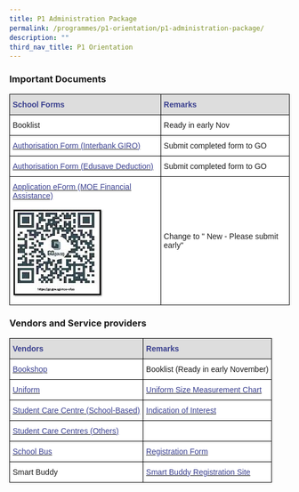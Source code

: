 ```yaml
---
title: P1 Administration Package
permalink: /programmes/p1-orientation/p1-administration-package/
description: ""
third_nav_title: P1 Orientation
---
```

### Important Documents

<style type="text/css">
.tg  {border-collapse:collapse;border-spacing:0;}
.tg td{border-color:black;border-style:solid;border-width:1px;font-family:Arial, sans-serif;font-size:14px;
  overflow:hidden;padding:10px 5px;word-break:normal;}
.tg th{border-color:black;border-style:solid;border-width:1px;font-family:Arial, sans-serif;font-size:14px;
  font-weight:normal;overflow:hidden;padding:10px 5px;word-break:normal;}
.tg .tg-j9dr{background-color:#DDD;color:#383E8E;font-weight:bold;text-align:left;vertical-align:top}
.tg .tg-zr06{background-color:#FFF;text-align:left;vertical-align:middle}
.tg .tg-wmsy{background-color:#FFF;color:#383E8E;text-align:left;vertical-align:top}
</style>
<table class="tg">
<thead>
  <tr>
    <th class="tg-j9dr"><span style="font-weight:700;color:#383E8E">School Forms</span></th>
    <th class="tg-j9dr"><span style="font-weight:700;color:#383E8E">Remarks</span></th>
  </tr>
</thead>
<tbody>
  <tr>
    <td class="tg-zr06"> Booklist</td>
    <td class="tg-zr06"> Ready in early Nov</td>
  </tr>
  <tr>
    <td class="tg-wmsy"><a href="/files/5_Authorisation_Form_GIRO.pdf"><span style="text-decoration:none;color:#383E8E">Authorisation Form (Interbank GIRO)</span></a></td>
    <td class="tg-zr06"> Submit completed form to GO</td>
  </tr>
  <tr>
    <td class="tg-wmsy"><a href="/files/5_Authorisation_Form_Edusave_Deduction.pdf"><span style="text-decoration:none;color:#383E8E">Authorisation Form (Edusave Deduction)</span></a></td>
    <td class="tg-zr06"> Submit completed form to GO</td>
  </tr>
  <tr>
    <td class="tg-wmsy"><a href="https://go.gov.sg/moe-efas"><span style="text-decoration:none;color:#383E8E">Application eForm (MOE Financial Assistance)</span></a><br><br><img src="/images/moe-efas.jpg" alt="moe-efas.jpg"></td>
    <td class="tg-zr06"> Change to " New - Please submit early"</td>
  </tr>
</tbody>
</table>

### Vendors and Service providers

<style type="text/css">
.tg  {border-collapse:collapse;border-spacing:0;}
.tg td{border-color:black;border-style:solid;border-width:1px;font-family:Arial, sans-serif;font-size:14px;
  overflow:hidden;padding:10px 5px;word-break:normal;}
.tg th{border-color:black;border-style:solid;border-width:1px;font-family:Arial, sans-serif;font-size:14px;
  font-weight:normal;overflow:hidden;padding:10px 5px;word-break:normal;}
.tg .tg-j9dr{background-color:#DDD;color:#383E8E;font-weight:bold;text-align:left;vertical-align:top}
.tg .tg-zr06{background-color:#FFF;text-align:left;vertical-align:middle}
</style>
<table class="tg">
<thead>
  <tr>
    <th class="tg-j9dr"><span style="font-weight:700;color:#383E8E">Vendors</span></th>
    <th class="tg-j9dr"><span style="font-weight:700;color:#383E8E">Remarks</span></th>
  </tr>
</thead>
<tbody>
  <tr>
    <td class="tg-zr06"> <a href="https://www.rickybookcentre.com.sg/"><span style="text-decoration:none;color:#383E8E">Bookshop</span></a></td>
    <td class="tg-zr06"> Booklist (Ready in early November)</td>
  </tr>
  <tr>
    <td class="tg-zr06"> <a href="https://www.euniforms.com.sg/shop/product-category/primary-schools/aps/"><span style="text-decoration:none;color:#383E8E">Uniform</span></a></td>
    <td class="tg-zr06"> <a href="https://www.euniforms.com.sg/shop/uniform-size-measurement-chart/"><span style="text-decoration:none;color:#383E8E">Uniform Size Measurement Chart</span></a></td>
  </tr>
  <tr>
    <td class="tg-zr06"> <a href="https://scc.learningharbour.org/tlh-Admiralty-primary-school/"><span style="text-decoration:none;color:#383E8E">Student Care Centre (School-Based)</span></a></td>
    <td class="tg-zr06"> <a href="/files/5_Indication_of_Interest_SCC.pdf"><span style="text-decoration:none;color:#383E8E">Indication of Interest</span></a></td>
  </tr>
  <tr>
    <td class="tg-zr06"> <a href="https://www.msf.gov.sg/studentcare/_layouts/15/MSFSCCMainSolution/pages/centrelist.aspx"><span style="text-decoration:none;color:#383E8E">Student Care Centres (Others) </span></a></td>
    <td class="tg-zr06"> </td>
  </tr>
  <tr>
    <td class="tg-zr06"> <a href="https://ogp-admiraltypri-staging.netlify.app/general-information/school-vendors/"><span style="text-decoration:none;color:#383E8E">School Bus</span></a></td>
    <td class="tg-zr06"> <a href="/files/5_Registration_Form_Sch_Bus.pdf"><span style="text-decoration:none;color:#383E8E">Registration  Form</span></a></td>
  </tr>
  <tr>
    <td class="tg-zr06"> Smart Buddy </td>
    <td class="tg-zr06"> <a href="/files/5_Others_Info_Smart%20Buddy.pdf"><span style="text-decoration:none;color:#383E8E">Smart Buddy Registration Site</span></a></td>
  </tr>
</tbody>
</table>

